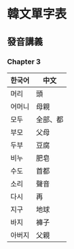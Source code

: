 # 韓文單字表

## 發音講義

### Chapter 3

한국어 | 中文
--- | ---
머리 | 頭
어머니 | 母親
모두 | 全部、都
부모 | 父母
두부 | 豆腐
비누 | 肥皂
수도 | 首都
소리 | 聲音
다시 | 再
지구 | 地球
바지 | 褲子
아버지 | 父親
